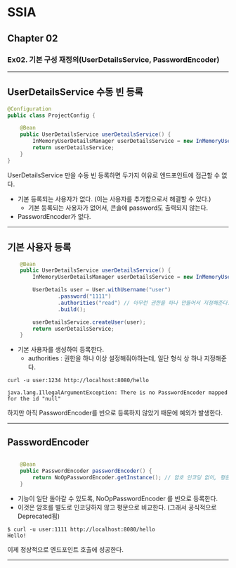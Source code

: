 # SSIA
## Chapter 02
### Ex02. 기본 구성 재정의(UserDetailsService, PasswordEncoder)

---

## UserDetailsService 수동 빈 등록
```java
@Configuration
public class ProjectConfig {

    @Bean
    public UserDetailsService userDetailsService() {
        InMemoryUserDetailsManager userDetailsService = new InMemoryUserDetailsManager();
        return userDetailsService;
    }
}
```
UserDetailsService 만을 수동 빈 등록하면 두가지 이유로 엔드포인트에 접근할 수 없다.
- 기본 등록되는 사용자가 없다. (이는 사용자를 추가함으로서 해결할 수 있다.)
  - 기본 등록되는 사용자가 없어서, 콘솔에 password도 출력되지 않는다.
- PasswordEncoder가 없다.

---

## 기본 사용자 등록
```java
    @Bean
    public UserDetailsService userDetailsService() {
        InMemoryUserDetailsManager userDetailsService = new InMemoryUserDetailsManager();

        UserDetails user = User.withUsername("user")
                .password("1111")
                .authorities("read") // 아무런 권한을 하나 만들어서 지정해준다.
                .build();

        userDetailsService.createUser(user);
        return userDetailsService;
    }
```
- 기본 사용자를 생성하여 등록한다.
  - authorities : 권한을 하나 이상 설정해줘야하는데, 일단 형식 상 하나 지정해준다.
```shell
curl -u user:1234 http://localhost:8080/hello
```
```shell
java.lang.IllegalArgumentException: There is no PasswordEncoder mapped for the id "null"
```
하지만 아직 PasswordEncoder를 빈으로 등록하지 않았기 때문에 예외가 발생한다.

---

## PasswordEncoder
```java

    @Bean
    public PasswordEncoder passwordEncoder() {
        return NoOpPasswordEncoder.getInstance(); // 암호 인코딩 없이, 평문으로 비교(Deprecated)
    }
```
- 기능이 일단 돌아갈 수 있도록, NoOpPasswordEncoder 를 빈으로 등록한다.
- 이것은 암호를 별도로 인코딩하지 않고 평문으로 비교한다. (그래서 공식적으로 Deprecated됨)
```shell
$ curl -u user:1111 http://localhost:8080/hello                                                      
Hello!
```
이제 정상적으로 엔드포인트 호출에 성공한다.

---
